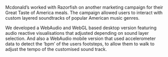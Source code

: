 Mcdonald’s worked with Razorfish on another marketing campaign for their Great Taste of America meals.  The campaign allowed users to interact with custom layered soundtracks of popular American music genres.

We developed a WebAudio and WebGL based desktop version featuring audio reactive visualisations that adjusted depending on sound layer selection.  And also a WebAudio mobile version that used accelerometer data to detect the ‘bpm’ of the users footsteps, to allow them to walk to adjust the tempo of the customised sound track.